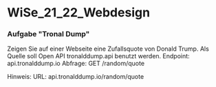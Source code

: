 # WiSe_21_22_Webdesign

### Aufgabe "Tronal Dump"
Zeigen Sie auf einer Webseite eine Zufallsquote von Donald Trump. Als Quelle soll Open API tronalddump.api benutzt werden. Endpoint: api.tronalddump.io Abfrage: GET /random/quote

Hinweis: URL: api.tronalddump.io/random/quote
